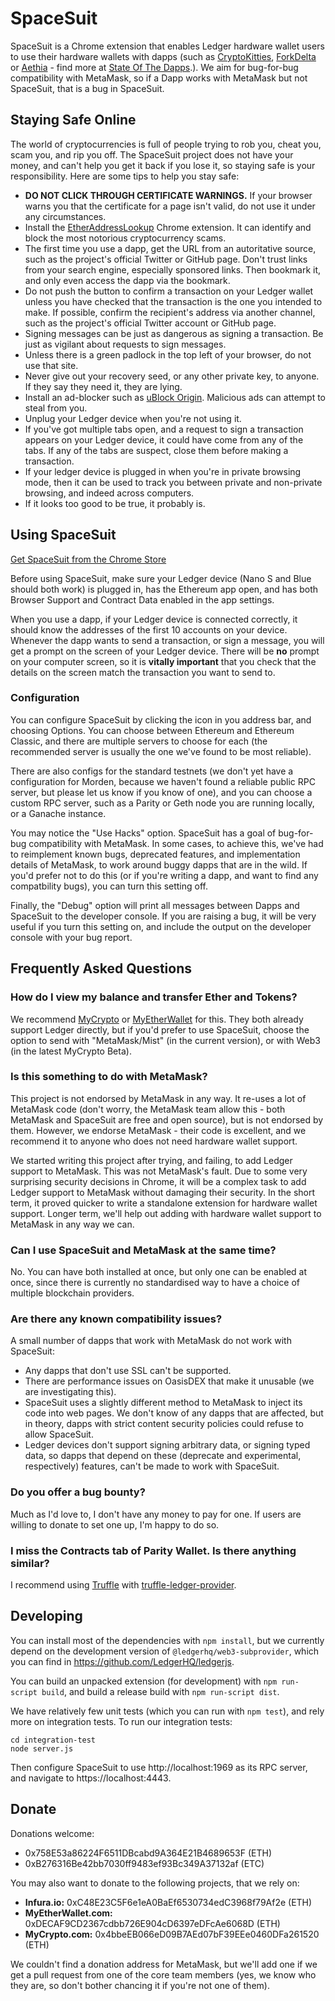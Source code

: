 # SpaceSuit

SpaceSuit is a Chrome extension that enables Ledger hardware wallet users to use
their hardware wallets with dapps (such as
[CryptoKitties](https://cryptokitties.co),
[ForkDelta](https://forkdelta.github.io) or [Aethia](https://aethia.co) - find more at [State Of The Dapps](https://www.stateofthedapps.com).).
We aim for bug-for-bug compatibility with MetaMask, so if a Dapp works with
MetaMask but not SpaceSuit, that is a bug in SpaceSuit.

## Staying Safe Online

The world of cryptocurrencies is full of people trying to rob you, cheat you,
scam you, and rip you off. The SpaceSuit project does not have your money, and
can't help you get it back if you lose it, so staying safe is your
responsibility. Here are some tips to help you stay safe:

- **DO NOT CLICK THROUGH CERTIFICATE WARNINGS.** If your browser warns you that
  the certificate for a page isn't valid, do not use it under any circumstances.
- Install the [EtherAddressLookup](https://chrome.google.com/webstore/detail/etheraddresslookup/pdknmigbbbhmllnmgdfalmedcmcefdfn)
  Chrome extension. It can identify and block the most notorious cryptocurrency
  scams.
- The first time you use a dapp, get the URL from an autoritative source,
  such as the project's official Twitter or GitHub page. Don't trust links from
  your search engine, especially sponsored links. Then bookmark it, and only
  even access the dapp via the bookmark.
- Do not push the button to confirm a transaction on your Ledger wallet unless
  you have checked that the transaction is the one you intended to make. If
  possible, confirm the recipient's address via another channel, such as the
  project's official Twitter account or GitHub page.
- Signing messages can be just as dangerous as signing a transaction. Be just
  as vigilant about requests to sign messages.
- Unless there is a green padlock in the top left of your browser, do not use
  that site.
- Never give out your recovery seed, or any other private key, to anyone. If
  they say they need it, they are lying.
- Install an ad-blocker such as [uBlock Origin](https://github.com/gorhill/uBlock/).
  Malicious ads can attempt to steal from you.
- Unplug your Ledger device when you're not using it.
- If you've got multiple tabs open, and a request to sign a transaction appears
  on your Ledger device, it could have come from any of the tabs. If any of the
  tabs are suspect, close them before making a transaction.
- If your ledger device is plugged in when you're in private browsing mode,
  then it can be used to track you between private and non-private browsing,
  and indeed across computers.
- If it looks too good to be true, it probably is.


## Using SpaceSuit

[Get SpaceSuit from the Chrome Store](https://chrome.google.com/webstore/detail/spacesuit/ogonghphdgcdealjfknchhgiaabendkl)

Before using SpaceSuit, make sure your Ledger device (Nano S and Blue should
both work) is plugged in, has the Ethereum app open, and has both Browser
Support and Contract Data enabled in the app settings.

When you use a dapp, if your Ledger device is connected correctly, it should
know the addresses of the first 10 accounts on your device. Whenever the dapp
wants to send a transaction, or sign a message, you will get a prompt on the
screen of your Ledger device. There will be **no** prompt on your computer
screen, so it is **vitally important** that you check that the details on the
screen match the transaction you want to send to.

### Configuration

You can configure SpaceSuit by clicking the icon in you address bar, and
choosing Options. You can choose between Ethereum and Ethereum Classic, and
there are multiple servers to choose for each (the recommended server is
usually the one we've found to be most reliable).

There are also configs for the standard testnets (we don't yet have a
configuration for Morden, because we haven't found a reliable public RPC
server, but please let us know if you know of one), and you can choose a custom
RPC server, such as a Parity or Geth node you are running locally, or a
Ganache instance.

You may notice the "Use Hacks" option. SpaceSuit has a goal of bug-for-bug
compatibility with MetaMask. In some cases, to achieve this, we've had to
reimplement known bugs, deprecated features, and implementation details of
MetaMask, to work around buggy dapps that are in the wild. If you'd prefer not
to do this (or if you're writing a dapp, and want to find any compatbility
bugs), you can turn this setting off.

Finally, the "Debug" option will print all messages between Dapps and SpaceSuit
to the developer console. If you are raising a bug, it will be very useful if
you turn this setting on, and include the output on the developer console with
your bug report.

## Frequently Asked Questions

### How do I view my balance and transfer Ether and Tokens?

We recommend [MyCrypto](https://www.mycrypto.com) or
[MyEtherWallet](https://www.myetherwallet.com) for this. They both already
support Ledger directly, but if you'd prefer to use SpaceSuit,
choose the option to send with "MetaMask/Mist" (in the current version), or
with Web3 (in the latest MyCrypto Beta).

### Is this something to do with MetaMask?

This project is not endorsed by MetaMask in any way. It re-uses a lot of
MetaMask code (don't worry, the MetaMask team allow this - both MetaMask and
SpaceSuit are free and open source), but is not endorsed by them. However,
we endorse MetaMask - their code is excellent, and we recommend it to anyone
who does not need hardware wallet support.

We started writing this project after trying, and failing, to add Ledger support
to MetaMask. This was not MetaMask's fault. Due to some very surprising
security decisions in Chrome, it will be a complex task to add Ledger support to
MetaMask without damaging their security. In the short term, it proved quicker
to write a standalone extension for hardware wallet support. Longer term, we'll
help out adding with hardware wallet support to MetaMask in any way we can.

### Can I use SpaceSuit and MetaMask at the same time?

No. You can have both installed at once, but only one can be enabled at once,
since there is currently no standardised way to have a choice of multiple
blockchain providers.

### Are there any known compatibility issues?

A small number of dapps that work with MetaMask do not work with SpaceSuit:
- Any dapps that don't use SSL can't be supported.
- There are performance issues on OasisDEX that make it unusable (we are
  investigating this).
- SpaceSuit uses a slightly different method to MetaMask to inject its code
  into web pages. We don't know of any dapps that are affected, but in theory,
  dapps with strict content security policies could refuse to allow SpaceSuit.
- Ledger devices don't support signing arbitrary data, or signing typed data,
  so dapps that depend on these (deprecate and experimental, respectively)
  features, can't be made to work with SpaceSuit.

### Do you offer a bug bounty?

Much as I'd love to, I don't have any money to pay for one. If users are willing
to donate to set one up, I'm happy to do so.

### I miss the Contracts tab of Parity Wallet. Is there anything similar?

I recommend using [Truffle](http://truffleframework.com/) with
[truffle-ledger-provider](https://www.npmjs.com/package/truffle-ledger-provider).

## Developing

You can install most of the dependencies with `npm install`, but we currently
depend on the development version of `@ledgerhq/web3-subprovider`, which you
can find in https://github.com/LedgerHQ/ledgerjs.

You can build an unpacked extension (for development) with
`npm run-script build`, and build a release build with `npm run-script dist`.

We have relatively few unit tests (which you can run with `npm test`), and rely
more on integration tests. To run our integration tests:

```
cd integration-test
node server.js
```

Then configure SpaceSuit to use http://localhost:1969 as its RPC server, and
navigate to https://localhost:4443.

## Donate

Donations welcome:

- 0x758E53a86224F6511DBcabd9A364E21B4689653F (ETH)
- 0xB276316Be42bb7030ff9483ef93Bc349A37132af (ETC)

You may also want to donate to the following projects, that we rely on:

- **Infura.io:** 0xC48E23C5F6e1eA0BaEf6530734edC3968f79Af2e (ETH)
- **MyEtherWallet.com:** 0xDECAF9CD2367cdbb726E904cD6397eDFcAe6068D (ETH)
- **MyCrypto.com:** 0x4bbeEB066eD09B7AEd07bF39EEe0460DFa261520 (ETH)

We couldn't find a donation address for MetaMask, but we'll add one if we get a
pull request from one of the core team members (yes, we know who they are, so
don't bother chancing it if you're not one of them).
